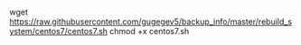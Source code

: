 wget https://raw.githubusercontent.com/gugegev5/backup_info/master/rebuild_system/centos7/centos7.sh
chmod +x centos7.sh
